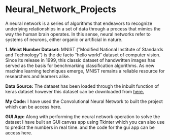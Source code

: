 # Neural_Network_Projects
A neural network is a series of algorithms that endeavors to recognize underlying relationships in a set of data through a process that mimics the way the human brain operates. In this sense, neural networks refer to systems of neurons, either organic or artificial in nature.

<b>1. Mnist Number Dataset:</b> MNIST ("Modified National Institute of Standards and Technology") is the de facto “hello world” dataset of computer vision. Since its release in 1999, this classic dataset of handwritten images has served as the basis for benchmarking classification algorithms. As new machine learning techniques emerge, MNIST remains a reliable resource for researchers and learners alike.
<p> <b> Data Source:</b> The dataset has been loaded through the inbuilt function of keras dataset however this dataset can be downloaded from <a href=https://keras.io/api/datasets/mnist/ target="_blank"> here. </a> </p>
<p> <b>My Code:</b> I have used the Convolutional Neural Network to built the project which can be access <a hred=https://github.com/Swati-90/Neural_Network_Projects/blob/main/Handwritten_Numbers/mnist.py target="_blank"> here. </a> </p>
<p> <b>GUI App:</b> Along with performing the neural network operation to solve the dataset I have built an GUI canvas app using Tkinter which you can also use to predict the numbers in real time. and the code for the gui app can be access <a hred=https://github.com/Swati-90/Neural_Network_Projects/blob/main/Handwritten_Numbers/gui_canvas.py target="_blank"> here. </a></p>

